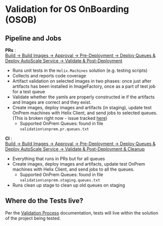 # Validation for OS OnBoarding (OSOB)

## Pipeline and Jobs

**PRs** : <br />
    [Build -> Build Images -> Approval -> Pre-Deployment -> Deploy Queues & Deploy AutoScale Service -> Validate & Post-Deployment](https://dnceng.visualstudio.com/internal/_build?definitionId=596&_a=summary)
- Runs unit tests in the `Helix.Machines` solution (e.g. testing scripts)
- Collects and reports code coverage
- Artifact validation on selected images in two phases: once just after artifacts has been installed in ImageFactory, once as a part of test job for a test queue
- Validate whether the yamls are properly constructed ie if the artifacts and Images are correct and they exist.
- Create images, deploy images and artifacts (in staging), update test OnPrem machines with Helix Client, and send jobs to selected queues. (This is broken right now - issue tracked [here](https://github.com/dotnet/core-eng/issues/7984))
  - Supported OnPrem Queues: found in file `validation\onprem.pr.queues.txt`

**CI** : <br />
    [Build -> Build Images -> Approval -> Pre-Deployment -> Deploy Queues & Deploy AutoScale Service -> Validate & Post-Deployment & Cleanup](https://dnceng.visualstudio.com/internal/_build?definitionId=596&_a=summary)
- Everything that runs in PRs but for all queues
- Create images, deploy images and artifacts, update test OnPrem machines with Helix Client, and send jobs to all the queues. 
  - Supported OnPrem Queues: found in file `validation\onprem.staging.queues.txt`
- Runs clean up stage to clean up old queues on staging

## Where do the Tests live? 
Per the [Validation Process](https://github.com/dotnet/core-eng/blob/main/Documentation/Validation/ValidationProcess.md#unit-testing) documentation, tests will live within the solution of the project being tested. 
